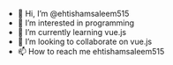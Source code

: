 - 👋 Hi, I’m @ehtishamsaleem515
- 👀 I’m interested in programming
- 🌱 I’m currently learning vue.js
- 💞️ I’m looking to collaborate on vue.js
- 📫 How to reach me ehtishamsaleem515

<!---
ehtishamsaleem515/ehtishamsaleem515 is a ✨ special ✨ repository because its `README.md` (this file) appears on your GitHub profile.
You can click the Preview link to take a look at your changes.
--->
